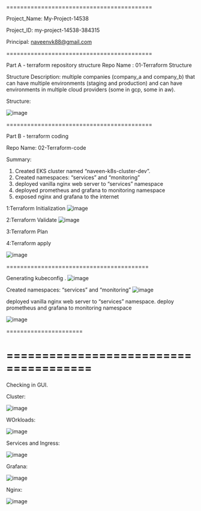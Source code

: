 
==========================================

Project_Name:	My-Project-14538

Project_ID: 	my-project-14538-384315

Principal:	naveenvk88@gmail.com

==========================================

Part A - terraform repository structure
Repo Name : 01-Terraform Structure

Structure Description: multiple companies (company_a and company_b) that can have multiple environments (staging and production) and can have environments in multiple cloud providers (some in gcp, some in aw).

Structure:

![image](https://user-images.githubusercontent.com/33716521/233611011-a095a55d-f748-4d8c-ae2f-213f61065ab1.png)

 
==========================================


Part B - terraform coding

Repo Name: 02-Terraform-code

Summary:
1.	Created EKS cluster named “naveen-k8s-cluster-dev”.
2.	Created namespaces: “services” and “monitoring”
3.	deployed vanilla nginx web server to “services” namespace
4.	deployed prometheus and grafana to monitoring namespace
5.	exposed nginx and grafana to the internet


1:Terraform Initialization
![image](https://user-images.githubusercontent.com/33716521/233643449-cd900535-c7d4-4118-af4c-21ef04ec6c1b.png)

2:Terraform Validate
![image](https://user-images.githubusercontent.com/33716521/233643503-bf1d4678-3f16-4099-a127-292c935b2b55.png)

3:Terraform Plan

4:Terraform apply

![image](https://user-images.githubusercontent.com/33716521/233643605-815f045e-b35f-4fc8-adc6-2a3fa5fc8cfe.png)

=========================================

Generating kubeconfig .
![image](https://user-images.githubusercontent.com/33716521/233610747-80d6b81c-70f1-4283-8878-f6307277d69d.png)

Created namespaces: “services” and “monitoring”
![image](https://user-images.githubusercontent.com/33716521/233610721-688eedaa-b2b7-48d5-a549-d593f115f139.png)
 
deployed vanilla nginx web server to “services” namespace.
deploy prometheus and grafana to monitoring namespace

![image](https://user-images.githubusercontent.com/33716521/233646071-a24734cc-d2ec-4f05-b8dd-f2d26621ed17.png)

======================


======================================
======================================

Checking in GUI.

Cluster:

![image](https://user-images.githubusercontent.com/33716521/233646961-b2423b7d-59d0-4cb2-9d7b-d6d120b6e9b2.png)


WOrkloads:

![image](https://user-images.githubusercontent.com/33716521/233646565-7f31356b-03f2-4bda-bb0c-96907a33fa6f.png)

Services and Ingress:

![image](https://user-images.githubusercontent.com/33716521/233646823-d0a39b83-be6c-45ad-a2a6-5b3daf61ed38.png)

Grafana:

![image](https://user-images.githubusercontent.com/33716521/233647306-6cc1a0fe-6838-4c97-a64f-eddf65080cf2.png)

Nginx:

![image](https://user-images.githubusercontent.com/33716521/233647412-a64ac49f-492c-4a08-9012-5e688496171f.png)
